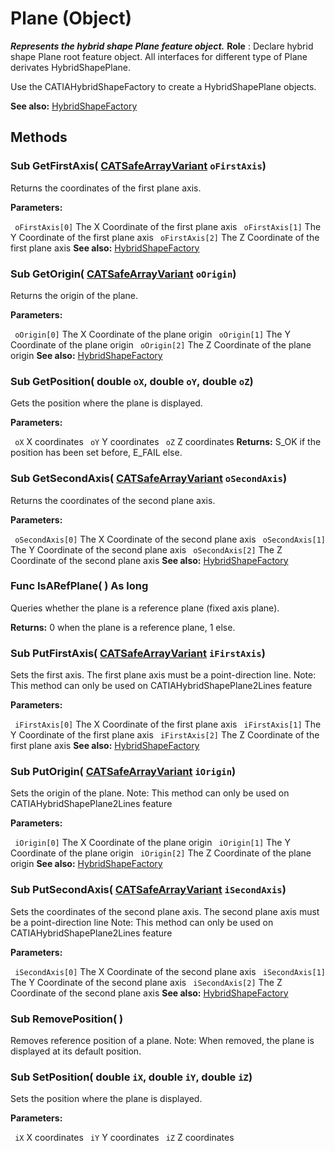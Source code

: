 # Plane (Object)

**_Represents the hybrid shape Plane feature object._**
**Role** : Declare hybrid shape Plane root feature object. All interfaces for different type of Plane derivates HybridShapePlane.

Use the CATIAHybridShapeFactory to create a HybridShapePlane objects.

**See also:**      [HybridShapeFactory](../GSMInterfaces/interface_HybridShapeFactory_68680.md)

## Methods

### Sub **GetFirstAxis**( [CATSafeArrayVariant](../System/typedef_CATSafeArrayVariant_73843.md)  `oFirstAxis`)

Returns the coordinates of the first plane axis.

**Parameters:**

` oFirstAxis[0]`      The X Coordinate of the first plane axis
` oFirstAxis[1]`      The Y Coordinate of the first plane axis
` oFirstAxis[2]`      The Z Coordinate of the first plane axis
**See also:**      [HybridShapeFactory](../GSMInterfaces/interface_HybridShapeFactory_68680.md) 
### Sub **GetOrigin**( [CATSafeArrayVariant](../System/typedef_CATSafeArrayVariant_73843.md)  `oOrigin`)

Returns the origin of the plane.

**Parameters:**

` oOrigin[0]`      The X Coordinate of the plane origin
` oOrigin[1]`      The Y Coordinate of the plane origin
` oOrigin[2]`      The Z Coordinate of the plane origin
**See also:**      [HybridShapeFactory](../GSMInterfaces/interface_HybridShapeFactory_68680.md) 
### Sub **GetPosition**( double  `oX`,  double  `oY`,  double  `oZ`)

Gets the position where the plane is displayed.

**Parameters:**

` oX`      X coordinates
` oY`      Y coordinates
` oZ`      Z coordinates
**Returns:**      S_OK if the position has been set before, E_FAIL else.  
### Sub **GetSecondAxis**( [CATSafeArrayVariant](../System/typedef_CATSafeArrayVariant_73843.md)  `oSecondAxis`)

Returns the coordinates of the second plane axis.

**Parameters:**

` oSecondAxis[0]`      The X Coordinate of the second plane axis
` oSecondAxis[1]`      The Y Coordinate of the second plane axis
` oSecondAxis[2]`      The Z Coordinate of the second plane axis
**See also:**      [HybridShapeFactory](../GSMInterfaces/interface_HybridShapeFactory_68680.md) 
### Func **IsARefPlane**( ) As long

Queries whether the plane is a reference plane (fixed axis plane).

**Returns:**      0 when the plane is a reference plane, 1 else.  
### Sub **PutFirstAxis**( [CATSafeArrayVariant](../System/typedef_CATSafeArrayVariant_73843.md)  `iFirstAxis`)

Sets the first axis. The first plane axis must be a point-direction line.
Note: This method can only be used on CATIAHybridShapePlane2Lines feature

**Parameters:**

` iFirstAxis[0]`      The X Coordinate of the first plane axis
` iFirstAxis[1]`      The Y Coordinate of the first plane axis
` iFirstAxis[2]`      The Z Coordinate of the first plane axis
**See also:**      [HybridShapeFactory](../GSMInterfaces/interface_HybridShapeFactory_68680.md) 
### Sub **PutOrigin**( [CATSafeArrayVariant](../System/typedef_CATSafeArrayVariant_73843.md)  `iOrigin`)

Sets the origin of the plane.
Note: This method can only be used on CATIAHybridShapePlane2Lines feature

**Parameters:**

` iOrigin[0]`      The X Coordinate of the plane origin
` iOrigin[1]`      The Y Coordinate of the plane origin
` iOrigin[2]`      The Z Coordinate of the plane origin
**See also:**      [HybridShapeFactory](../GSMInterfaces/interface_HybridShapeFactory_68680.md) 
### Sub **PutSecondAxis**( [CATSafeArrayVariant](../System/typedef_CATSafeArrayVariant_73843.md)  `iSecondAxis`)

Sets the coordinates of the second plane axis. The second plane axis must be a point-direction line
Note: This method can only be used on CATIAHybridShapePlane2Lines feature

**Parameters:**

` iSecondAxis[0]`      The X Coordinate of the second plane axis
` iSecondAxis[1]`      The Y Coordinate of the second plane axis
` iSecondAxis[2]`      The Z Coordinate of the second plane axis
**See also:**      [HybridShapeFactory](../GSMInterfaces/interface_HybridShapeFactory_68680.md) 
### Sub **RemovePosition**( )

Removes reference position of a plane.
Note: When removed, the plane is displayed at its default position.  
### Sub **SetPosition**( double  `iX`,  double  `iY`,  double  `iZ`)

Sets the position where the plane is displayed.

**Parameters:**

` iX`      X coordinates
` iY`      Y coordinates
` iZ`      Z coordinates